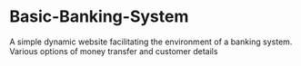 # Basic-Banking-System
A simple dynamic website facilitating the environment of a banking system.
Various options of money transfer and customer details
